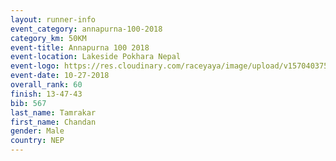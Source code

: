 ```yaml
---
layout: runner-info 
event_category: annapurna-100-2018 
category_km: 50KM 
event-title: Annapurna 100 2018 
event-location: Lakeside Pokhara Nepal 
event-logo: https://res.cloudinary.com/raceyaya/image/upload/v1570403752/logo/annapurna-100_kbwug4.jpg 
event-date: 10-27-2018 
overall_rank: 60
finish: 13-47-43
bib: 567
last_name: Tamrakar
first_name: Chandan
gender: Male
country: NEP
---
```

